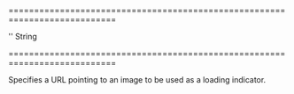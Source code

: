 ===========================================================================
<!--default-->''<!--/default-->
<!--type-->String<!--/type-->
===========================================================================

<!--shortDescription-->
Specifies a URL pointing to an image to be used as a loading indicator.
<!--/shortDescription-->

<!--fullDescription-->

<!--/fullDescription-->